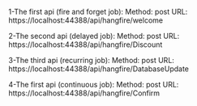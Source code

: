 1-The first api (fire and forget job):
Method: post
URL: https://localhost:44388/api/hangfire/welcome

2-The second api (delayed job):
Method: post
URL: https://localhost:44388/api/hangfire/Discount

3-The third api (recurring job):
Method: post
URL: https://localhost:44388/api/hangfire/DatabaseUpdate

4-The first api (continuous job):
Method: post
URL: https://localhost:44388/api/hangfire/Confirm
